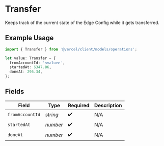 # Transfer

Keeps track of the current state of the Edge Config while it gets transferred.

## Example Usage

```typescript
import { Transfer } from '@vercel/client/models/operations';

let value: Transfer = {
  fromAccountId: '<value>',
  startedAt: 6347.86,
  doneAt: 296.34,
};
```

## Fields

| Field           | Type     | Required           | Description |
| --------------- | -------- | ------------------ | ----------- |
| `fromAccountId` | _string_ | :heavy_check_mark: | N/A         |
| `startedAt`     | _number_ | :heavy_check_mark: | N/A         |
| `doneAt`        | _number_ | :heavy_check_mark: | N/A         |
